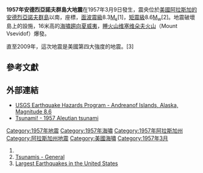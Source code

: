 **1957年安德烈亞諾夫群島大地震**在1957年3月9日發生，震央位於[美國](https://zh.wikipedia.org/wiki/美國 "wikilink")[阿拉斯加的](https://zh.wikipedia.org/wiki/阿拉斯加 "wikilink")[安德烈亞諾夫群島](../Page/安德烈亞諾夫群島.md "wikilink")以南，座標，[面波震級](https://zh.wikipedia.org/wiki/面波震級 "wikilink")8.3[M<sub>s</sub>](https://zh.wikipedia.org/wiki/面波震級 "wikilink")\[1\]，[矩震級](https://zh.wikipedia.org/wiki/矩震級 "wikilink")8.6[M<sub>w</sub>](https://zh.wikipedia.org/wiki/矩震級 "wikilink")\[2\]。地震破壞島上的設施，16米高的[海嘯趨向](https://zh.wikipedia.org/wiki/海嘯 "wikilink")[夏威夷](https://zh.wikipedia.org/wiki/夏威夷 "wikilink")，[睡火山](https://zh.wikipedia.org/wiki/睡火山 "wikilink")[维塞维朵夫火山](https://zh.wikipedia.org/wiki/维塞维朵夫火山 "wikilink")（Mount Vsevidof）爆發。

直至2009年，這次地震是美國第四大強度的地震。\[3\]

## 參考文獻

## 外部連結

  - [USGS Earthquake Hazards Program - Andreanof Islands, Alaska, Magnitude 8.6](https://web.archive.org/web/20090411180509/http://earthquake.usgs.gov/regional/states/events/1957_03_09.php)
  - [Tsunami\! - 1957 Aleutian tsunami](http://www.geophys.washington.edu/tsunami/general/historic/aleutian57.html)

[Category:1957年地震](https://zh.wikipedia.org/wiki/Category:1957年地震 "wikilink") [Category:1957年海嘯](https://zh.wikipedia.org/wiki/Category:1957年海嘯 "wikilink") [Category:1957年阿拉斯加州](https://zh.wikipedia.org/wiki/Category:1957年阿拉斯加州 "wikilink") [Category:阿拉斯加州地震](https://zh.wikipedia.org/wiki/Category:阿拉斯加州地震 "wikilink") [Category:美國海嘯](https://zh.wikipedia.org/wiki/Category:美國海嘯 "wikilink") [Category:1957年3月](https://zh.wikipedia.org/wiki/Category:1957年3月 "wikilink")

1.
2.  [Tsunamis - General](http://www.ngdc.noaa.gov/nndc/struts/results?eq_1=25&t=101634&s=0&d=3&d=33)
3.  [Largest Earthquakes in the United States](http://earthquake.usgs.gov/regional/states/10_largest_us.php)
